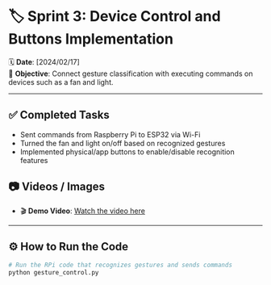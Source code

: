 # 🏷 Sprint 3: Device Control and Buttons Implementation

🗓 **Date**: [2024/02/17]  
🎯 **Objective**: Connect gesture classification with executing commands on devices such as a fan and light.

---

## ✅ Completed Tasks
- Sent commands from Raspberry Pi to ESP32 via Wi-Fi  
- Turned the fan and light on/off based on recognized gestures  
- Implemented physical/app buttons to enable/disable recognition features



## 📷 Videos / Images

- 🎬 **Demo Video**: [Watch the video here](https://drive.google.com/file/d/1IwkVOmTodyrUNR6dN0xCQclAt6MLlxbG/view?usp=sharing)

---

## ⚙️ How to Run the Code

```bash
# Run the RPi code that recognizes gestures and sends commands
python gesture_control.py
